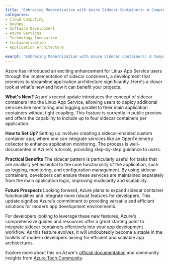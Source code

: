 ```yaml
---
title: 'Embracing Modernization with Azure Sidecar Containers: A Comprehensive Overview'
categories:
- Cloud Computing
- DevOps
- Software Development
- Azure Services
- Technology Innovation
- Containerization
- Application Architecture

exerpt: "Embracing Modernization with Azure Sidecar Containers: A Comprehensive Overview"
---
```


Azure has introduced an exciting enhancement for Linux App Service users through the implementation of sidecar containers, a development that promises to streamline application architecture significantly. Here's a closer look at what's new and how it can benefit your projects.

**What's New?**
Azure's recent update introduces the concept of sidecar containers into the Linux App Service, allowing users to deploy additional services like monitoring and logging parallel to their main application containers without tight coupling. This feature is currently in public preview and offers the capability to include up to four sidecar containers per application.

**How to Set Up?**
Setting up involves creating a sidecar-enabled custom container app, where one can integrate services like an OpenTelemetry collector to enhance application monitoring. The process is well-documented in Azure's tutorials, providing step-by-step guidance to users.

**Practical Benefits**
The sidecar pattern is particularly useful for tasks that are ancillary yet essential to the core functionality of the application, such as logging, monitoring, and configuration management. By using sidecar containers, developers can ensure these services are maintained separately from the main application logic, improving modularity and scalability.

**Future Prospects**
Looking forward, Azure plans to expand sidecar container functionalities and integrate more robust features for developers. This update signifies Azure's commitment to providing versatile and efficient solutions for modern app development environments.

For developers looking to leverage these new features, Azure's comprehensive guides and resources offer a great starting point to integrate sidecar containers effectively into your app development workflow. As this feature evolves, it will undoubtedly become a staple in the toolkits of modern developers aiming for efficient and scalable app architectures.

Explore more about this on Azure's [official documentation](https://learn.microsoft.com/en-us/azure/app-service/tutorial-custom-container-sidecar) and community insights from [Azure Tech Community](https://techcommunity.microsoft.com/t5/apps-on-azure-blog/a-glimpse-into-the-future-the-sidecar-pattern-on-linux-app/ba-p/4045680).